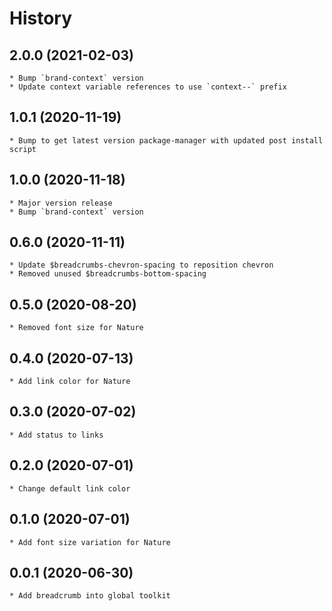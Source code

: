 # History

## 2.0.0 (2021-02-03)
    * Bump `brand-context` version
    * Update context variable references to use `context--` prefix
    
## 1.0.1 (2020-11-19)
    * Bump to get latest version package-manager with updated post install script

## 1.0.0 (2020-11-18)
    * Major version release
    * Bump `brand-context` version

## 0.6.0 (2020-11-11)
    * Update $breadcrumbs-chevron-spacing to reposition chevron
    * Removed unused $breadcrumbs-bottom-spacing
    
## 0.5.0 (2020-08-20)
    * Removed font size for Nature

## 0.4.0 (2020-07-13)
    * Add link color for Nature

## 0.3.0 (2020-07-02)
    * Add status to links

## 0.2.0 (2020-07-01)
    * Change default link color

## 0.1.0 (2020-07-01)
    * Add font size variation for Nature

## 0.0.1 (2020-06-30)
    * Add breadcrumb into global toolkit
